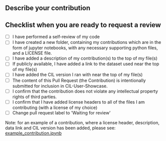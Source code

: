 ## Describe your contribution



## Checklist when you are ready to request a review

- [ ] I have performed a self-review of my code
- [ ] I have created a new folder, containing my contributions which are in the form of jupyter notebooks, with any necessary supporting python files, and a LICENSE file.
- [ ] I have added a description of my contribution(s) to the top of my file(s)
- [ ] If publicly available, I have added a link to the dataset used near the top of my file(s)
- [ ] I have added the CIL version I ran with near the top of my file(s)
- [ ] The content of this Pull Request (the Contribution) is intentionally submitted for inclusion in CIL-User-Showcase.
- [ ] I confirm that the contribution does not violate any intellectual property rights of third parties.
- [ ] I confirm that I have added license headers to all of the files I am contributing (with a license of my choice)
- [ ] Change pull request label to 'Waiting for review' 

Note: for an example of a contribution, where a license header, description, data link and CIL version has been added, please
see: [example_contribution.ipynb](https://github.com/TomographicImaging/CIL-User-Showcase/blob/main/example_contribution.ipynb)
